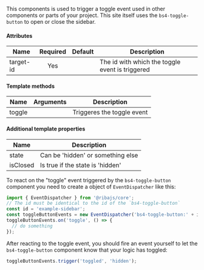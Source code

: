 This components is used to trigger a toggle event used in other components or parts of your project.
This site itself uses the `bs4-toggle-button` to open or close the sidebar.

#### Attributes

| Name                   | Required | Default | Description                                                                                                    |
| ---------------------- |:--------:|:----------:| ----------------------------------------------------------------------------------------------------------- |
| target-id              | Yes      |            | The id with which the toggle event is triggered                                                             |

#### Template methods

| Name                             | Arguments |  Description                                                           |
| -------------------------------- |:---------:| ---------------------------------------------------------------------- |
| toggle                           |           | Triggeres the toggle event                                             |

#### Additional template properties

| Name                             |  Description                                                                                                    |
| -------------------------------- | --------------------------------------------------------------------------------------------------------------- |
| state                            | Can be 'hidden' or something else                                                                               |
| isClosed                         | Is true if the state is 'hidden'                                                                                |

To react on the "toggle" event triggered by the `bs4-toggle-button` component you need to create a object of `EventDispatcher` like this:

```typescript
import { EventDispatcher } from '@ribajs/core';
// The id must be identical to the id of the `bs4-toggle-button`
const id = 'example-sidebar';
const toggleButtonEvents = new EventDispatcher('bs4-toggle-button:' + id);
toggleButtonEvents.on('toggle', () => {
  // do something
});
```

After reacting to the toggle event, you should fire an event yourself to let the `bs4-toggle-button` component know that your logic has toggled:

```typescript
toggleButtonEvents.trigger('toggled', 'hidden');
```

<rv-bind-content class="pt-3">
  <template>
    <rv-example-tabs handle="bs4-toggle-button-component" class="pt-3">
      <template type="single-html-file">
        <bs4-toggle-button target-id="main-sidebar" class="p-3">
          <button rv-on-click="toggle" class="btn btn-warning">
            Click to toggle the main sidebar <span rv-show="isClosed">(Closed)</span><span rv-hide="isClosed">(Open)</span>
          </button>
        </bs4-toggle-button>
        <bs4-toggle-button target-id="example-sidebar" class="p-3">
          <button rv-on-click="toggle" class="btn btn-info">
            Click to toggle the sidebar in the example below <span rv-show="isClosed">(Closed)</span><span rv-hide="isClosed">(Open)</span>
          </button>
          <p class="m-3"><em>Before you click on this button, make sure that the preview of the sidebar component example is open.</em></p>
        </bs4-toggle-button>
      </template>
    </rv-example-tabs>
  </template>
</rv-bind-content>
